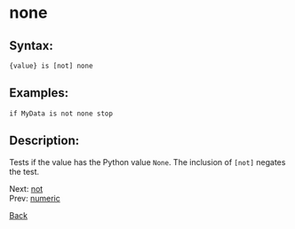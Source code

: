 # none

## Syntax:
`{value} is [not] none`

## Examples:
`if MyData is not none stop`

## Description:
Tests if the value has the Python value `None`. The inclusion of `[not]` negates the test.

Next: [not](not.md)  
Prev: [numeric](list.md)

[Back](../../README.md)
